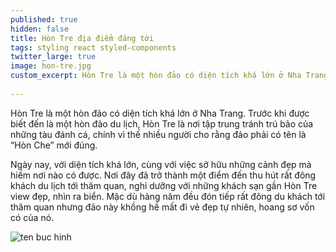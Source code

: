 ```yaml
---
published: true
hidden: false
title: Hòn Tre địa điểm đáng tới
tags: styling react styled-components
twitter_large: true
image: hon-tre.jpg
custom_excerpt: Hòn Tre là một hòn đảo có diện tích khá lớn ở Nha Trang.
   
---
```


Hòn Tre là một hòn đảo có diện tích khá lớn ở Nha Trang. Trước khi được biết đến là một hòn đảo du lịch, Hòn Tre là nơi tập trung tránh trú bão của những tàu đánh cá, chính vì thế nhiều người cho rằng đảo phải có tên là “Hòn Che” mới đúng. 

Ngày nay, với diện tích khá lớn, cùng với việc sở hữu những cảnh đẹp mà hiếm nơi nào có được. Nơi đây đã trở thành một điểm đến thu hút rất đông khách du lịch tới thăm quan, nghỉ dưỡng với những khách sạn gần Hòn Tre view đẹp, nhìn ra biển. Mặc dù hàng năm đều đón tiếp rất đông du khách tới thăm quan nhưng đảo này khồng hề mất đi vẻ đẹp tự nhiên, hoang sơ vốn có của nó.


![ten buc hinh](https://mytourcdn.com/upload_images/Image/Quang%20Dia%20Danh/29/NhaTrang%20(07).jpg "ten buc hinh")

